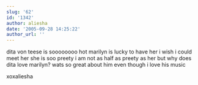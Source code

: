 ```yaml
---
slug: '62'
id: '1342'
author: aliesha
date: '2005-09-28 14:25:22'
author_url: ''
---
```

dita von teese is soooooooo hot marilyn is lucky to have her i wish i could meet her she is soo preety i am not as half as preety as her but why does dita love marilyn? wats so great about him even though i love his music

xoxaliesha
